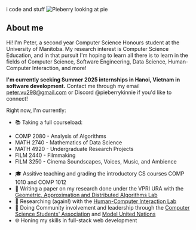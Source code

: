 i code and stuff
![Pieberry looking at pie](https://tenor.com/vQikE8rgJbF.gif)

## About me

Hi! I'm Peter, a second year Computer Science Honours student at the University of Manitoba. My research interest is Computer Science Education, and in that pursuit I'm hoping to learn all there is to learn in the fields of Computer Science, Software Engineering, Data Science, Human-Computer Interaction, and more!

**I'm currently seeking Summer 2025 internships in Hanoi, Vietnam in software development.** Contact me through my email [peter.vu298@gmail.com](mailto:peter.vu298@gmail.com) or Discord @pieberrykinnie if you'd like to connect!

Right now, I'm currently:

- 📚 Taking a full courseload:
+ COMP 2080 - Analysis of Algorithms
+ MATH 2740 - Mathematics of Data Science
+ MATH 4920 - Undergraduate Research Projects
+ FILM 2440 - Filmmaking
+ FILM 3250 - Cinema Soundscapes, Voices, Music, and Ambience
- 🎓 Assitive teaching and grading the introductory CS courses COMP 1010 and COMP 1012
- 📝 Writing a paper on my research done under the VPRI URA with the [Geometric, Approximation and Distributed Algorithms Lab](https://home.cs.umanitoba.ca/~gada/)
- 🔬 Researching (again!) with the [Human-Computer Interaction Lab](https://hci.cs.umanitoba.ca/)
- 👥 Doing Community involvement and leadership through the [Computer Science Students' Association](https://www.umanitobacssa.ca/) and [Model United Nations](https://www.instagram.com/umanitobamun/)
- 🌐 Honing my skills in full-stack web development
